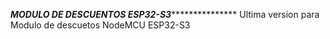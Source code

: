 ***********************************************MODULO DE DESCUENTOS ESP32-S3**************************************************************
Ultima version para Modulo de descuetos NodeMCU ESP32-S3 
